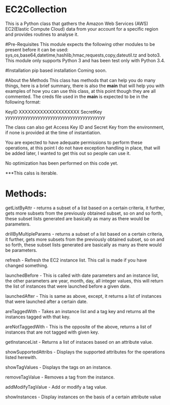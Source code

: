 # EC2Collection
This is a Python class that gathers the Amazon Web Services (AWS) EC2(Elastic Compute Cloud) data from your account for a specific region and provides routines to analyse it.

#Pre-Requisites
This module expects the following other modules to be present before it can be used:
        sys,os,base64,datetime,hashlib,hmac,requests,copy,dateutil.tz and boto3.
This module only supports Python 3 and has been test only with Python 3.4.

#Installation
pip based installation Coming soon.

#About the Methods
This class has methods that can help you do many things, here is a brief summary, there is also the __main__ that will help you with examples of how you can use this class, at this point though they are all commented.
The creds file used in the __main__ is expected to be in the following format:

KeyID   XXXXXXXXXXXXXXXXXXXX
SecretKey       yyyyyyyyyyyyyyyyyyyyyyyyyyyyyyyyyyyyyyyy

The class can also get Access Key ID and Secret Key from the environment, if none is provided at the time of instantiation.

You are expected to have adequate permissions to perform these operations, at this point I do not have exception handling in place, that will be added later, I wanted to get this out so people can use it.

No optimization has been performed on this code yet.

***This calss is iterable.

Methods:
========

getListByAttr - returns a subset of a list based on a certain criteria,
                it further, gets more subsets from the previously obtained
                subset, so on and so forth, these subset lists generated
                are basically as many as there would be parameters.

drillByMultipleParams - returns a subset of a list based on a certain criteria,
                it further, gets more subsets from the previously obtained
                subset, so on and so forth, these subset lists generated
                are basically as many as there would be parameters.

refresh - Refresh the EC2 instance list. This call is made if you have
                changed something.

launchedBefore - This is called with date parameters and an instance list, the
                other parameters are year, month, day, all integer values,
                this will return the list of instances that were launched
                before a given date.

launchedAfter - This is same as above, except, it returns a list of instances
                that were launched after a certain date.

areTaggedWith - Takes an instance list and a tag key and returns all the
                instances tagged with that key.

areNotTaggedWith - This is the opposite of the above, returns a list of
                        instances that are not tagged with given key.

getInstanceList - Returns a list of instaces based on an attribute value.

showSupportedAttribs - Displays the supported attributes for the operations
                        listed herewith.

showTagValues - Displays the tags on an instance.

removeTagValue - Removes a tag from the instance.

addModifyTagValue - Add or modify a tag value.

showInstances - Display instances on the basis of a certain attribute value
